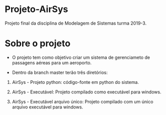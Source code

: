 # Projeto-AirSys

Projeto final da disciplina de Modelagem de Sistemas turma 2019-3.


  # Sobre o projeto

- O projeto tem como objetivo criar um sistema de gerenciameto de passagens aéreas para um aeroporto.

- Dentro da branch master terão três diretórios:

1. AirSys - Projeto python: código-fonte em python do sistema.

2. AirSys - Executável: Projeto compilado como executável para windows.

3. AirSys - Executável arquivo único: Projeto compilado com um único arquivo executável para windows.
